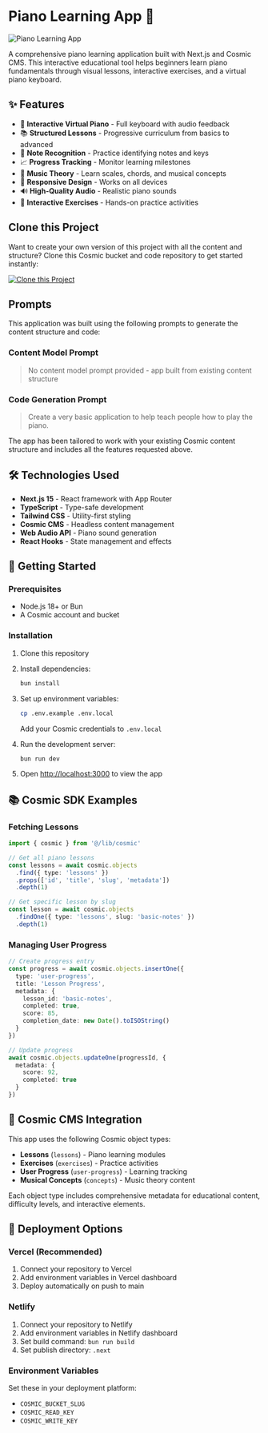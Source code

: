 # Piano Learning App 🎹

![Piano Learning App](https://images.unsplash.com/photo-1520523839897-bd0b52f945a0?w=1200&h=300&fit=crop&auto=format)

A comprehensive piano learning application built with Next.js and Cosmic CMS. This interactive educational tool helps beginners learn piano fundamentals through visual lessons, interactive exercises, and a virtual piano keyboard.

## ✨ Features

- 🎹 **Interactive Virtual Piano** - Full keyboard with audio feedback
- 📚 **Structured Lessons** - Progressive curriculum from basics to advanced
- 🎵 **Note Recognition** - Practice identifying notes and keys
- 📈 **Progress Tracking** - Monitor learning milestones
- 🎼 **Music Theory** - Learn scales, chords, and musical concepts
- 📱 **Responsive Design** - Works on all devices
- 🔊 **High-Quality Audio** - Realistic piano sounds
- 🎯 **Interactive Exercises** - Hands-on practice activities

## Clone this Project

Want to create your own version of this project with all the content and structure? Clone this Cosmic bucket and code repository to get started instantly:

[![Clone this Project](https://img.shields.io/badge/Clone%20this%20Project-29abe2?style=for-the-badge&logo=cosmic&logoColor=white)](https://app.cosmicjs.com/projects/new?clone_bucket=68ad0a2d04ea77b1e31e573b&clone_repository=68ad0b9704ea77b1e31e573e)

## Prompts

This application was built using the following prompts to generate the content structure and code:

### Content Model Prompt

> No content model prompt provided - app built from existing content structure

### Code Generation Prompt

> Create a very basic application to help teach people how to play the piano.

The app has been tailored to work with your existing Cosmic content structure and includes all the features requested above.

## 🛠️ Technologies Used

- **Next.js 15** - React framework with App Router
- **TypeScript** - Type-safe development
- **Tailwind CSS** - Utility-first styling
- **Cosmic CMS** - Headless content management
- **Web Audio API** - Piano sound generation
- **React Hooks** - State management and effects

## 🚀 Getting Started

### Prerequisites

- Node.js 18+ or Bun
- A Cosmic account and bucket

### Installation

1. Clone this repository
2. Install dependencies:
   ```bash
   bun install
   ```

3. Set up environment variables:
   ```bash
   cp .env.example .env.local
   ```
   Add your Cosmic credentials to `.env.local`

4. Run the development server:
   ```bash
   bun run dev
   ```

5. Open [http://localhost:3000](http://localhost:3000) to view the app

## 📚 Cosmic SDK Examples

### Fetching Lessons

```typescript
import { cosmic } from '@/lib/cosmic'

// Get all piano lessons
const lessons = await cosmic.objects
  .find({ type: 'lessons' })
  .props(['id', 'title', 'slug', 'metadata'])
  .depth(1)

// Get specific lesson by slug
const lesson = await cosmic.objects
  .findOne({ type: 'lessons', slug: 'basic-notes' })
  .depth(1)
```

### Managing User Progress

```typescript
// Create progress entry
const progress = await cosmic.objects.insertOne({
  type: 'user-progress',
  title: 'Lesson Progress',
  metadata: {
    lesson_id: 'basic-notes',
    completed: true,
    score: 85,
    completion_date: new Date().toISOString()
  }
})

// Update progress
await cosmic.objects.updateOne(progressId, {
  metadata: {
    score: 92,
    completed: true
  }
})
```

## 🎵 Cosmic CMS Integration

This app uses the following Cosmic object types:

- **Lessons** (`lessons`) - Piano learning modules
- **Exercises** (`exercises`) - Practice activities  
- **User Progress** (`user-progress`) - Learning tracking
- **Musical Concepts** (`concepts`) - Music theory content

Each object type includes comprehensive metadata for educational content, difficulty levels, and interactive elements.

## 🚀 Deployment Options

### Vercel (Recommended)
1. Connect your repository to Vercel
2. Add environment variables in Vercel dashboard
3. Deploy automatically on push to main

### Netlify
1. Connect your repository to Netlify
2. Add environment variables in Netlify dashboard
3. Set build command: `bun run build`
4. Set publish directory: `.next`

### Environment Variables
Set these in your deployment platform:
- `COSMIC_BUCKET_SLUG`
- `COSMIC_READ_KEY`
- `COSMIC_WRITE_KEY`

<!-- README_END -->